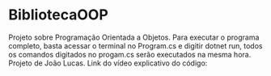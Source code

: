 # BibliotecaOOP
Projeto sobre Programação Orientada a Objetos.
Para executar o programa completo, basta acessar o terminal no Program.cs
e digitir dotnet run, todos os comandos digitados no progam.cs serão executados
na mesma hora.
Projeto de João Lucas.
Link do vídeo explicativo do código:

